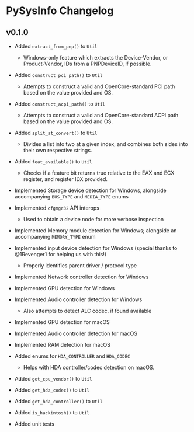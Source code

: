 # PySysInfo Changelog

## v0.1.0

* Added `extract_from_pnp()` to `Util` 
    - Windows-only feature which extracts the Device-Vendor, or Product-Vendor, IDs from a PNPDeviceID, if possible.

* Added `construct_pci_path()` to `Util` 
    - Attempts to construct a valid and OpenCore-standard PCI path based on the value provided and OS.

* Added `construct_acpi_path()` to `Util` 
    - Attempts to construct a valid and OpenCore-standard ACPI path based on the value provided and OS.

* Added `split_at_convert()` to `Util` 
    - Divides a list into two at a given index, and combines both sides into their own respective strings.

* Added `feat_available()` to `Util` 
    - Checks if a feature bit returns true relative to the EAX and ECX register, and register IDX provided.

* Implemented Storage device detection for Windows, alongside  accompanying `BUS_TYPE` and `MEDIA_TYPE` enums

* Implemented `cfgmgr32` API interops
    - Used to obtain a device node for more verbose inspection

* Implemented Memory module detection for Windows; alongside an accompanying `MEMORY_TYPE` enum

* Implemented input device detection for Windows (special thanks to @1Revenger1 for helping us with this!)
    - Properly identifies parent driver / protocol type

* Implemented Network controller detection for Windows

* Implemented GPU detection for Windows

* Implemented Audio controller detection for Windows
    - Also attempts to detect ALC codec, if found available

* Implemented GPU detection for macOS

* Implemented Audio controller detection for macOS

* Implemented RAM detection for macOS

* Added enums for `HDA_CONTROLLER` and `HDA_CODEC` 
    - Helps with HDA controller/codec detection on macOS.

* Added `get_cpu_vendor()` to `Util`

* Added `get_hda_codec()` to `Util`

* Added `get_hda_controller()` to `Util`

* Added `is_hackintosh()` to `Util`

* Added unit tests